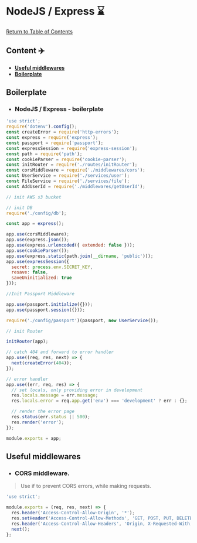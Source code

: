 # NodeJS / Express ⌛

[Return to Table of Contents](../README.md)

## Content ✈️ 

- [**Useful middlewares**](#useful-middlewares)
- [**Boilerplate**](#boilerplate)

## **Boilerplate**

- ### NodeJS / Express - boilerplate

```javascript
'use strict';
require('dotenv').config();
const createError = require('http-errors');
const express = require('express');
const passport = require('passport');
const expressSession = require('express-session');
const path = require('path');
const cookieParser = require('cookie-parser');
const initRouter = require('./routes/initRouter');
const corsMiddleware = require('./middlewares/cors');
const UserService = require('./services/user');
const FileService = require('./services/file');
const AddUserId = require('./middlewares/getUserId');

// init AWS s3 bucket

// init DB
require('./config/db');

const app = express();

app.use(corsMiddleware);
app.use(express.json());
app.use(express.urlencoded({ extended: false }));
app.use(cookieParser());
app.use(express.static(path.join(__dirname, 'public')));
app.use(expressSession({
  secret: process.env.SECRET_KEY,
  resave: false,
  saveUninitialized: true
}));

//Init Passport Middleware

app.use(passport.initialize({}));
app.use(passport.session({}));

require('./config/passport')(passport, new UserService());

// init Router

initRouter(app);

// catch 404 and forward to error handler
app.use((req, res, next) => {
  next(createError(404));
});

// error handler
app.use((err, req, res) => {
  // set locals, only providing error in development
  res.locals.message = err.message;
  res.locals.error = req.app.get('env') === 'development' ? err : {};

  // render the error page
  res.status(err.status || 500);
  res.render('error');
});

module.exports = app;
```

## **Useful middlewares**

- ### CORS middleware.

> Use if to prevent CORS errors, while making requests.

```javascript
'use strict';

module.exports = (req, res, next) => {
  res.header('Access-Control-Allow-Origin', '*');
  res.setHeader('Access-Control-Allow-Methods', 'GET, POST, PUT, DELETE');
  res.header('Access-Control-Allow-Headers', 'Origin, X-Requested-With, Content-Type, Accept, Authorization');
  next();
};
```
